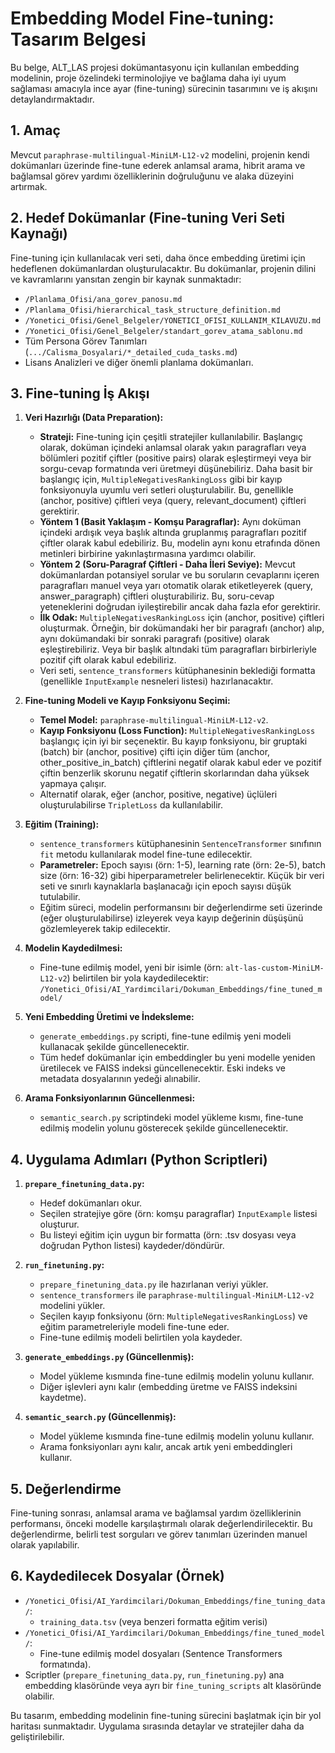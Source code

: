 # Embedding Model Fine-tuning: Tasarım Belgesi

Bu belge, ALT_LAS projesi dokümantasyonu için kullanılan embedding modelinin, proje özelindeki terminolojiye ve bağlama daha iyi uyum sağlaması amacıyla ince ayar (fine-tuning) sürecinin tasarımını ve iş akışını detaylandırmaktadır.

## 1. Amaç

Mevcut `paraphrase-multilingual-MiniLM-L12-v2` modelini, projenin kendi dokümanları üzerinde fine-tune ederek anlamsal arama, hibrit arama ve bağlamsal görev yardımı özelliklerinin doğruluğunu ve alaka düzeyini artırmak.

## 2. Hedef Dokümanlar (Fine-tuning Veri Seti Kaynağı)

Fine-tuning için kullanılacak veri seti, daha önce embedding üretimi için hedeflenen dokümanlardan oluşturulacaktır. Bu dokümanlar, projenin dilini ve kavramlarını yansıtan zengin bir kaynak sunmaktadır:

*   `/Planlama_Ofisi/ana_gorev_panosu.md`
*   `/Planlama_Ofisi/hierarchical_task_structure_definition.md`
*   `/Yonetici_Ofisi/Genel_Belgeler/YONETICI_OFISI_KULLANIM_KILAVUZU.md`
*   `/Yonetici_Ofisi/Genel_Belgeler/standart_gorev_atama_sablonu.md`
*   Tüm Persona Görev Tanımları (`.../Calisma_Dosyalari/*_detailed_cuda_tasks.md`)
*   Lisans Analizleri ve diğer önemli planlama dokümanları.

## 3. Fine-tuning İş Akışı

1.  **Veri Hazırlığı (Data Preparation):**
    *   **Strateji:** Fine-tuning için çeşitli stratejiler kullanılabilir. Başlangıç olarak, doküman içindeki anlamsal olarak yakın paragrafları veya bölümleri pozitif çiftler (positive pairs) olarak eşleştirmeyi veya bir sorgu-cevap formatında veri üretmeyi düşünebiliriz. Daha basit bir başlangıç için, `MultipleNegativesRankingLoss` gibi bir kayıp fonksiyonuyla uyumlu veri setleri oluşturulabilir. Bu, genellikle (anchor, positive) çiftleri veya (query, relevant_document) çiftleri gerektirir.
    *   **Yöntem 1 (Basit Yaklaşım - Komşu Paragraflar):** Aynı doküman içindeki ardışık veya başlık altında gruplanmış paragrafları pozitif çiftler olarak kabul edebiliriz. Bu, modelin aynı konu etrafında dönen metinleri birbirine yakınlaştırmasına yardımcı olabilir.
    *   **Yöntem 2 (Soru-Paragraf Çiftleri - Daha İleri Seviye):** Mevcut dokümanlardan potansiyel sorular ve bu soruların cevaplarını içeren paragrafları manuel veya yarı otomatik olarak etiketleyerek (query, answer_paragraph) çiftleri oluşturabiliriz. Bu, soru-cevap yeteneklerini doğrudan iyileştirebilir ancak daha fazla efor gerektirir.
    *   **İlk Odak:** `MultipleNegativesRankingLoss` için (anchor, positive) çiftleri oluşturmak. Örneğin, bir dokümandaki her bir paragrafı (anchor) alıp, aynı dokümandaki bir sonraki paragrafı (positive) olarak eşleştirebiliriz. Veya bir başlık altındaki tüm paragrafları birbirleriyle pozitif çift olarak kabul edebiliriz.
    *   Veri seti, `sentence_transformers` kütüphanesinin beklediği formatta (genellikle `InputExample` nesneleri listesi) hazırlanacaktır.

2.  **Fine-tuning Modeli ve Kayıp Fonksiyonu Seçimi:**
    *   **Temel Model:** `paraphrase-multilingual-MiniLM-L12-v2`.
    *   **Kayıp Fonksiyonu (Loss Function):** `MultipleNegativesRankingLoss` başlangıç için iyi bir seçenektir. Bu kayıp fonksiyonu, bir gruptaki (batch) bir (anchor, positive) çifti için diğer tüm (anchor, other_positive_in_batch) çiftlerini negatif olarak kabul eder ve pozitif çiftin benzerlik skorunu negatif çiftlerin skorlarından daha yüksek yapmaya çalışır.
    *   Alternatif olarak, eğer (anchor, positive, negative) üçlüleri oluşturulabilirse `TripletLoss` da kullanılabilir.

3.  **Eğitim (Training):**
    *   `sentence_transformers` kütüphanesinin `SentenceTransformer` sınıfının `fit` metodu kullanılarak model fine-tune edilecektir.
    *   **Parametreler:** Epoch sayısı (örn: 1-5), learning rate (örn: 2e-5), batch size (örn: 16-32) gibi hiperparametreler belirlenecektir. Küçük bir veri seti ve sınırlı kaynaklarla başlanacağı için epoch sayısı düşük tutulabilir.
    *   Eğitim süreci, modelin performansını bir değerlendirme seti üzerinde (eğer oluşturulabilirse) izleyerek veya kayıp değerinin düşüşünü gözlemleyerek takip edilecektir.

4.  **Modelin Kaydedilmesi:**
    *   Fine-tune edilmiş model, yeni bir isimle (örn: `alt-las-custom-MiniLM-L12-v2`) belirtilen bir yola kaydedilecektir:
        `/Yonetici_Ofisi/AI_Yardimcilari/Dokuman_Embeddings/fine_tuned_model/`

5.  **Yeni Embedding Üretimi ve İndeksleme:**
    *   `generate_embeddings.py` scripti, fine-tune edilmiş yeni modeli kullanacak şekilde güncellenecektir.
    *   Tüm hedef dokümanlar için embeddingler bu yeni modelle yeniden üretilecek ve FAISS indeksi güncellenecektir. Eski indeks ve metadata dosyalarının yedeği alınabilir.

6.  **Arama Fonksiyonlarının Güncellenmesi:**
    *   `semantic_search.py` scriptindeki model yükleme kısmı, fine-tune edilmiş modelin yolunu gösterecek şekilde güncellenecektir.

## 4. Uygulama Adımları (Python Scriptleri)

1.  **`prepare_finetuning_data.py`:**
    *   Hedef dokümanları okur.
    *   Seçilen stratejiye göre (örn: komşu paragraflar) `InputExample` listesi oluşturur.
    *   Bu listeyi eğitim için uygun bir formatta (örn: .tsv dosyası veya doğrudan Python listesi) kaydeder/döndürür.

2.  **`run_finetuning.py`:**
    *   `prepare_finetuning_data.py` ile hazırlanan veriyi yükler.
    *   `sentence_transformers` ile `paraphrase-multilingual-MiniLM-L12-v2` modelini yükler.
    *   Seçilen kayıp fonksiyonu (örn: `MultipleNegativesRankingLoss`) ve eğitim parametreleriyle modeli fine-tune eder.
    *   Fine-tune edilmiş modeli belirtilen yola kaydeder.

3.  **`generate_embeddings.py` (Güncellenmiş):**
    *   Model yükleme kısmında fine-tune edilmiş modelin yolunu kullanır.
    *   Diğer işlevleri aynı kalır (embedding üretme ve FAISS indeksini kaydetme).

4.  **`semantic_search.py` (Güncellenmiş):**
    *   Model yükleme kısmında fine-tune edilmiş modelin yolunu kullanır.
    *   Arama fonksiyonları aynı kalır, ancak artık yeni embeddingleri kullanır.

## 5. Değerlendirme

Fine-tuning sonrası, anlamsal arama ve bağlamsal yardım özelliklerinin performansı, önceki modelle karşılaştırmalı olarak değerlendirilecektir. Bu değerlendirme, belirli test sorguları ve görev tanımları üzerinden manuel olarak yapılabilir.

## 6. Kaydedilecek Dosyalar (Örnek)

*   `/Yonetici_Ofisi/AI_Yardimcilari/Dokuman_Embeddings/fine_tuning_data/`:
    *   `training_data.tsv` (veya benzeri formatta eğitim verisi)
*   `/Yonetici_Ofisi/AI_Yardimcilari/Dokuman_Embeddings/fine_tuned_model/`:
    *   Fine-tune edilmiş model dosyaları (Sentence Transformers formatında).
*   Scriptler (`prepare_finetuning_data.py`, `run_finetuning.py`) ana embedding klasöründe veya ayrı bir `fine_tuning_scripts` alt klasöründe olabilir.

Bu tasarım, embedding modelinin fine-tuning sürecini başlatmak için bir yol haritası sunmaktadır. Uygulama sırasında detaylar ve stratejiler daha da geliştirilebilir.
